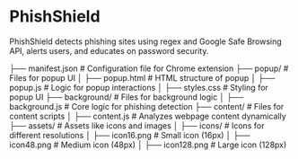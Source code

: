 # PhishShield
PhishShield detects phishing sites using regex and Google Safe Browsing API, alerts users, and educates on password security.

 ├── manifest.json        # Configuration file for Chrome extension
 ├── popup/               # Files for popup UI
 │    ├── popup.html      # HTML structure of popup
 │    ├── popup.js        # Logic for popup interactions
 │    ├── styles.css      # Styling for popup UI
 ├── background/          # Files for background logic
 │    ├── background.js   # Core logic for phishing detection
 ├── content/             # Files for content scripts
 │    ├── content.js      # Analyzes webpage content dynamically
 ├── assets/              # Assets like icons and images
 │    ├── icons/          # Icons for different resolutions
 │        ├── icon16.png  # Small icon (16px)
 │        ├── icon48.png  # Medium icon (48px)
 │        ├── icon128.png # Large icon (128px)

